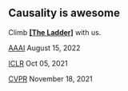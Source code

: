 ## Causality is awesome

Climb [**[The Ladder]**](https://causalityforcomputervision.github.io/) with us.

[AAAI](https://aaai.org/Conferences/AAAI-23/aaai23call/) August 15, 2022

[ICLR](https://www.iclr.cc/Conferences/2023/CallForPapers) Oct 05, 2021

[CVPR](https://cvpr.info/Conferences/2023/Timeline) November 18, 2021
